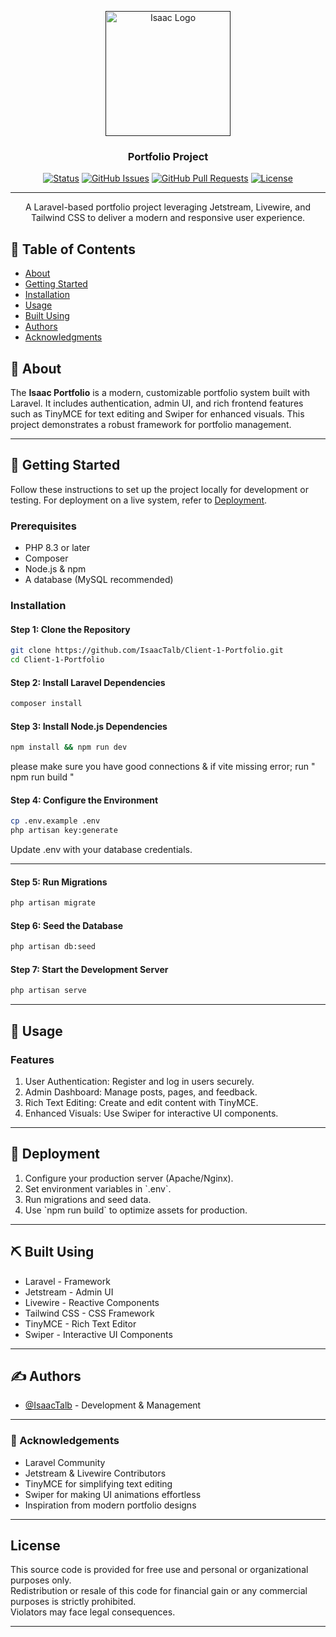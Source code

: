 <p align="center">
  <a href="" rel="noopener">
    <img width=200px height=200px src="https://yt3.googleusercontent.com/ytc/AIdro_k-ow8jwj_n13kt9qM7nzlITi1X_rnznyhBhX-H7WBmmY1J=s900-c-k-c0x00ffffff-no-rj" alt="Isaac Logo">
  </a>
</p>

<h3 align="center">Portfolio Project</h3>

<div align="center">

[![Status](https://img.shields.io/badge/status-active-success.svg)]()
[![GitHub Issues](https://img.shields.io/github/issues/IsaacTalb/isaac.duckcloud.info.svg)](https://github.com/IsaacTalb/isaac.duckcloud.info/issues)
[![GitHub Pull Requests](https://img.shields.io/github/issues-pr/IsaacTalb/isaac.duckcloud.info.svg)](https://github.com/IsaacTalb/isaac.duckcloud.info/pulls)
[![License](https://img.shields.io/badge/license-MIT-blue.svg)](/LICENSE)

</div>

---

<p align="center">
  A Laravel-based portfolio project leveraging Jetstream, Livewire, and Tailwind CSS to deliver a modern and responsive user experience.
  <br>
</p>

## 📝 Table of Contents

- [About](#about)
- [Getting Started](#getting_started)
- [Installation](#installation)
- [Usage](#usage)
- [Built Using](#built_using)
- [Authors](#authors)
- [Acknowledgments](#acknowledgement)

## 🧐 About <a name = "about"></a>

The **Isaac Portfolio** is a modern, customizable portfolio system built with Laravel. It includes authentication, admin UI, and rich frontend features such as TinyMCE for text editing and Swiper for enhanced visuals. This project demonstrates a robust framework for portfolio management.

---

## 🏁 Getting Started <a name = "getting_started"></a>

Follow these instructions to set up the project locally for development or testing. For deployment on a live system, refer to [Deployment](#deployment).

### Prerequisites

- PHP 8.3 or later
- Composer
- Node.js & npm
- A database (MySQL recommended)

### Installation <a name = "installation"></a>

#### Step 1: Clone the Repository
```bash
git clone https://github.com/IsaacTalb/Client-1-Portfolio.git
cd Client-1-Portfolio

```

#### Step 2: Install Laravel Dependencies
```bash
composer install

```

#### Step 3: Install Node.js Dependencies
```bash
npm install && npm run dev

```
please make sure you have good connections & if vite missing error; run " npm run build "

#### Step 4: Configure the Environment
```bash
cp .env.example .env
php artisan key:generate
```
Update .env with your database credentials.

---

#### Step 5: Run Migrations
```bash
php artisan migrate

```

#### Step 6: Seed the Database
```bash
php artisan db:seed

```

#### Step 7: Start the Development Server
```bash
php artisan serve

```

---

## 🎈 Usage <a name="usage"></a>

### Features
<ol>
    <li>User Authentication: Register and log in users securely.</li>
    <li>Admin Dashboard: Manage posts, pages, and feedback.</li>
    <li>Rich Text Editing: Create and edit content with TinyMCE.</li>
    <li>Enhanced Visuals: Use Swiper for interactive UI components.</li>
</ol>

---

## 🚀 Deployment <a name="deployment"></a>
<ol>
    <li>Configure your production server (Apache/Nginx).</li>
    <li>Set environment variables in `.env`.</li>
    <li>Run migrations and seed data.</li>
    <li>Use `npm run build` to optimize assets for production.</li>
</ol>

---

## ⛏️ Built Using <a name="built_using"></a>
<ul>
    <li>Laravel - Framework</li>
    <li>Jetstream - Admin UI</li>
    <li>Livewire - Reactive Components</li>
    <li>Tailwind CSS - CSS Framework</li>
    <li>TinyMCE - Rich Text Editor</li>
    <li>Swiper - Interactive UI Components</li>
</ul>

---

## ✍️ Authors <a name="authors"></a>
<ul>
    <li><a href="https://github.com/IsaacTalb">@IsaacTalb</a> - Development & Management</li>
</ul>

---

### 🎉 Acknowledgements <a name="acknowledgement"></a>
<ul>
    <li>Laravel Community</li>
    <li>Jetstream & Livewire Contributors</li>
    <li>TinyMCE for simplifying text editing</li>
    <li>Swiper for making UI animations effortless</li>
    <li>Inspiration from modern portfolio designs</li>
</ul>

---

## License

This source code is provided for free use and personal or organizational purposes only.  
Redistribution or resale of this code for financial gain or any commercial purposes is strictly prohibited.  
Violators may face legal consequences.

---
